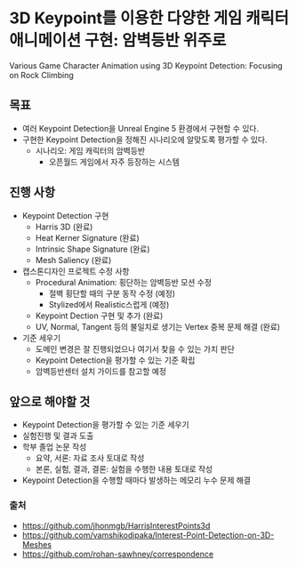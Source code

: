 # 3D Keypoint를 이용한 다양한 게임 캐릭터 애니메이션 구현: 암벽등반 위주로<br>
Various Game Character Animation using 3D Keypoint Detection: Focusing on Rock Climbing<br>

## 목표
- 여러 Keypoint Detection을 Unreal Engine 5 환경에서 구현할 수 있다. <br>
- 구현한 Keypoint Detection을 정해진 시나리오에 알맞도록 평가할 수 있다. <br>
    - 시나리오: 게임 캐릭터의 암벽등반 <br>
        - 오픈월드 게임에서 자주 등장하는 시스템 <br>

## 진행 사항
- Keypoint Detection 구현 <br>
    - Harris 3D (완료)
    - Heat Kerner Signature (완료)
    - Intrinsic Shape Signature (완료)
    - Mesh Saliency (완료)
- 캡스톤디자인 프로젝트 수정 사항
    - Procedural Animation: 횡단하는 암벽등반 모션 수정
        - 절벽 횡단할 때의 구분 동작 수정 (예정)
        - Stylized에서 Realistic스럽게 (예정)
    - Keypoint Dection 구현 및 추가 (완료)
    - UV, Normal, Tangent 등의 불일치로 생기는 Vertex 중복 문제 해결 (완료)
- 기준 세우기
    - 도메인 변경은 잘 진행되었으나 여기서 찾을 수 있는 가치 판단
    - Keypoint Detection을 평가할 수 있는 기준 확립
    - 암벽등반센터 설치 가이드를 참고할 예정
    
## 앞으로 해야할 것
- Keypoint Detection을 평가할 수 있는 기준 세우기
- 실험진행 및 결과 도출
- 학부 졸업 논문 작성
    - 요약, 서론: 자료 조사 토대로 작성
    - 본론, 실험, 결과, 결론: 실험을 수행한 내용 토대로 작성
- Keypoint Detection을 수행할 때마다 발생하는 메모리 누수 문제 해결

### 출처
- https://github.com/jhonmgb/HarrisInterestPoints3d
- https://github.com/vamshikodipaka/Interest-Point-Detection-on-3D-Meshes
- https://github.com/rohan-sawhney/correspondence 
